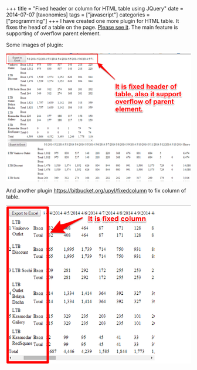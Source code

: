 +++
title = "Fixed header or column for HTML table using JQuery"
date = 2014-07-07
[taxonomies]
tags = ["javascript"]
categories = ["programming"]
+++
I have created one more plugin for HTML table. It fixes the head of a table on the page. [Please see it](https://bitbucket.org/upyl/fixedheader). The main feature is supporting of overflow parent element.
<!-- more -->
Some images of plugin:

![example1](/images/fixed_header1.png)

And another plugin https://bitbucket.org/upyl/fixedcolumn to fix column of table.

![example2](/images/fixed_header2.png)